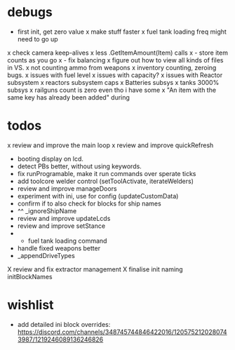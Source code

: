 # debugs

- first init, get zero value
x make stuff faster
x fuel tank loading freq might need to go up

x check camera keep-alives
x less .GetItemAmount(Item) calls
x - store item counts as you go
x - fix balancing
x figure out how to view all kinds of files in VS.
x not counting ammo from weapons
x inventory counting, zeroing bugs.
x issues with fuel level
x issues with capacity?
x issues with Reactor subsystem
x reactors subsystem caps
x Batteries subsys
x tanks 3000% subsys
x railguns count is zero even tho i have some
x "An item with the same key has already been added" during 
 
# todos

x review and improve the main loop
x review and improve quickRefresh
- booting display on lcd.
- detect PBs better, without using keywords.
- fix runProgramable, make it run commands over sperate ticks
- add toolcore welder control (setToolActivate, iterateWelders)
- review and improve manageDoors
- experiment with ini, use for config (updateCustomData)
- confirm if to also check for blocks for ship names
- ^^ _ignoreShipName
- review and improve updateLcds 
- review and improve setStance
- - fuel tank loading command
- handle fixed weapons better
- _appendDriveTypes

X review and fix extractor management
X finalise init naming initBlockNames

# wishlist

- add detailed ini block overrides: https://discord.com/channels/348745744846422016/1205752120280743987/1219246089136246826